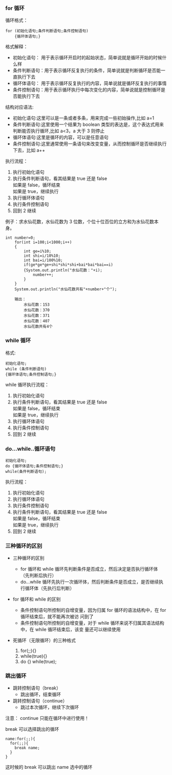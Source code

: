 ### for 循环

循环格式：

    for (初始化语句;条件判断语句;条件控制语句)
        {循环体语句;}

格式解释：

- 初始化语句： 用于表示循环开启时的起始状态，简单说就是循环开始的时候什么样
- 条件判断语句：用于表示循环反复执行的条件，简单说就是判断循环是否能一直执行下去
- 循环体语句： 用于表示循环反复执行的内容，简单说就是循环反复执行的事情
- 条件控制语句：用于表示循环执行中每次变化的内容，简单说就是控制循环是否能执行下去

结构对应语法:

- 初始化语句:这里可以是一条或者多条，用来完成一些初始操作,比如 a=1
- 条件判断语句:这里使用一个结果为 boolean 类型的表达是，这个表达式用来判断能否执行循环,比如 a<3，a 大于 3 则停止
- 循环体语句:这里是循环的内容，可以是任意语句
- 条件控制语句:这里通常使用一条语句来改变变量，从而控制循环是否继续执行下去，比如 a++

执行流程：

1. 执行初始化语句
2. 执行条件判断语句，看其结果是 true 还是 false  
    如果是 false，循环结束  
    如果是 true，继续执行
3. 执行循环体语句
4. 执行条件控制语句
5. 回到 2 继续

例子：求水仙花数，水仙花数为 3 位数，个位十位百位的立方和为水仙花数本身。

    int number=0;
        for(int i=100;i<1000;i++)
        {
            int ge=i%10;
            int shi=i/10%10;
            int bai=i/100%10;
            if(ge*ge*ge+shi*shi*shi+bai*bai*bai==i)
            {System.out.println("水仙花数："+i);
                number++;
            }
        }
        System.out.println("水仙花数共有"+number+"个");

        输出：
            水仙花数：153
            水仙花数：370
            水仙花数：371
            水仙花数：407
            水仙花数共有4个

### while 循环

格式:

    初始化语句;
    while (条件判断语句)
    {循环体语句;条件控制语句;}

while 循环执行流程：

1. 执行初始化语句
2. 执行条件判断语句，看其结果是 true 还是 false  
   如果是 false，循环结束  
   如果是 true，继续执行
3. 执行循环体语句
4. 执行条件控制语句
5. 回到 2 继续

### do...while..循环语句

    初始化语句;
    do {循环体语句;条件控制语句;}
    while(条件判断语句);

执行流程：

1. 执行初始化语句
2. 执行循环体语句
3. 执行条件控制语句
4. 执行条件判断语句，看其结果是 true 还是 false  
   如果是 false，循环结束  
   如果是 true，继续执行
5. 回到 2 继续

### 三种循环的区别

- 三种循环的区别

  - for 循环和 while 循环先判断条件是否成立，然后决定是否执行循环体（先判断后执行）
  - do...while 循环先执行一次循环体，然后判断条件是否成立，是否继续执行循环体（先执行后判断）

- for 循环和 while 的区别

  - 条件控制语句所控制的自增变量，因为归属 for 循环的语法结构中，在 for 循环结束后，就不能再次被访
    问到了
  - 条件控制语句所控制的自增变量，对于 while 循环来说不归属其语法结构中，在 while 循环结束后，该变
    量还可以继续使用

- 死循环（无限循环）的三种格式
  1.  for(;;){}
  2.  while(true){}
  3.  do {} while(true);

### 跳出循环

- 跳转控制语句（break）
  - 跳出循环，结束循环
- 跳转控制语句（continue）
  - 跳过本次循环，继续下次循环

注意： continue 只能在循环中进行使用！

break 可以选择跳出的循环

    name:for(;;){
      for(;;){
        break name;
      }
    }

这时候的 break 可以跳出 name 选中的循环
